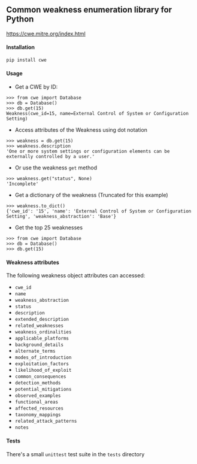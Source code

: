 ## Common weakness enumeration library for Python

https://cwe.mitre.org/index.html

#### Installation

```sh
pip install cwe
```

#### Usage

- Get a CWE by ID:

```pycon
>>> from cwe import Database
>>> db = Database()
>>> db.get(15)
Weakness(cwe_id=15, name=External Control of System or Configuration Setting)
```

- Access attributes of the Weakness using dot notation

```pycon
>>> weakness = db.get(15)
>>> weakness.description
'One or more system settings or configuration elements can be externally controlled by a user.'
```

- Or use the weakness `get` method

```pycon
>>> weakness.get("status", None)
'Incomplete'
```

- Get a dictionary of the weakness (Truncated for this example)

```pycon
>>> weakness.to_dict()
{'cwe_id': '15', 'name': 'External Control of System or Configuration Setting', 'weakness_abstraction': 'Base'}
```

- Get the top 25 weaknesses

```pycon
>>> from cwe import Database
>>> db = Database()
>>> db.get(15)
```

#### Weakness attributes

The following weakness object attributes can accessed:

- `cwe_id`
- `name`
- `weakness_abstraction`
- `status`
- `description`
- `extended_description`
- `related_weaknesses`
- `weakness_ordinalities`
- `applicable_platforms`
- `background_details`
- `alternate_terms`
- `modes_of_introduction`
- `exploitation_factors`
- `likelihood_of_exploit`
- `common_consequences`
- `detection_methods`
- `potential_mitigations`
- `observed_examples`
- `functional_areas`
- `affected_resources`
- `taxonomy_mappings`
- `related_attack_patterns`
- `notes`

#### Tests

There's a small `unittest` test suite in the `tests` directory
